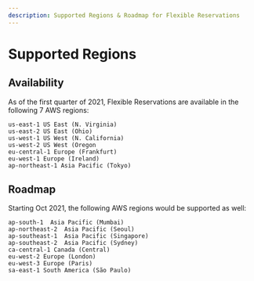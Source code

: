 ```yaml
---
description: Supported Regions & Roadmap for Flexible Reservations
---
```


# Supported Regions

## Availability

As of the first quarter of 2021, Flexible Reservations are available in the following 7 AWS regions:

```text
us-east-1 US East (N. Virginia)
us-east-2 US East (Ohio)
us-west-1 US West (N. California)
us-west-2 US West (Oregon
eu-central-1 Europe (Frankfurt)
eu-west-1 Europe (Ireland)
ap-northeast-1 Asia Pacific (Tokyo)
```

## Roadmap

Starting Oct 2021, the following AWS regions would be supported as well:

```text
ap-south-1  Asia Pacific (Mumbai)
ap-northeast-2  Asia Pacific (Seoul)
ap-southeast-1  Asia Pacific (Singapore)
ap-southeast-2  Asia Pacific (Sydney)
ca-central-1 Canada (Central)
eu-west-2 Europe (London)
eu-west-3 Europe (Paris)
sa-east-1 South America (São Paulo)
```
